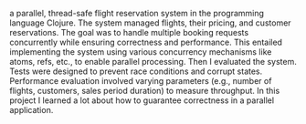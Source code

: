 a parallel, thread-safe flight reservation system in the programming language Clojure. The system managed flights, their pricing, and customer reservations. 
The goal was to handle multiple booking requests concurrently while ensuring correctness and performance. This entailed implementing the system using various concurrency mechanisms like atoms, refs, etc.,
to enable parallel processing. Then I evaluated the system. Tests were designed to prevent race conditions and corrupt states. Performance evaluation involved varying parameters (e.g., number of flights, customers, sales period duration) 
to measure throughput. In this project I learned a lot about how to guarantee correctness in a parallel application.
